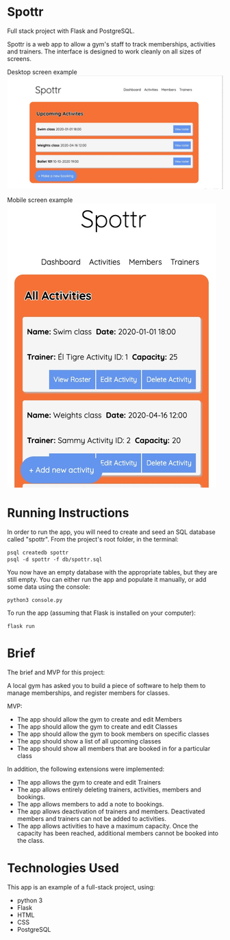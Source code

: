 # Spottr
Full stack project with Flask and PostgreSQL. 

Spottr is a web app to allow a gym's staff to track memberships, activities and trainers. The interface is designed to work cleanly on all sizes of screens.

Desktop screen example
![App seen on Desktop](https://github.com/lewissndrs/Spottr/blob/master/readme_images/Spottr_and_Slack___g21-classroom___CodeClan.jpg)
        
Mobile screen example
![App seen on Mobile](https://github.com/lewissndrs/Spottr/blob/master/readme_images/Spottr.jpg)

# Running Instructions
In order to run the app, you will need to create and seed an SQL database called "spottr". From the project's root folder, in the terminal:

    psql createdb spottr
    psql -d spottr -f db/spottr.sql

You now have an empty database with the appropriate tables, but they are still empty. You can either run the app and populate it manually, or add some data using the console:

    python3 console.py

To run the app (assuming that Flask is installed on your computer):

    flask run
    
 # Brief
 
 The brief and MVP for this project:
 
 A local gym has asked you to build a piece of software to help them to manage memberships, and register members for classes.

MVP:
* The app should allow the gym to create and edit Members
* The app should allow the gym to create and edit Classes
* The app should allow the gym to book members on specific classes
* The app should show a list of all upcoming classes
* The app should show all members that are booked in for a particular class


In addition, the following extensions were implemented:
* The app allows the gym to create and edit Trainers
* The app allows entirely deleting trainers, activities, members and bookings.
* The app allows members to add a note to bookings.
* The app allows deactivation of trainers and members. Deactivated members and trainers can not be added to activities.
* The app allows activities to have a maximum capacity. Once the capacity has been reached, additional members cannot be booked into the class.

# Technologies Used

This app is an example of a full-stack project, using:
* python 3
* Flask
* HTML
* CSS
* PostgreSQL

